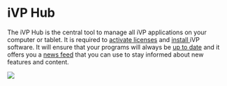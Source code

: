 # iVP Hub

The iVP Hub is the central tool to manage all iVP applications on your computer or tablet. It is required to [activate licenses](application-management/license-activation.md) and [install ](application-management/install-applications.md)iVP software. It will ensure that your programs will always be [up to date](application-management/installation-updates.md) and it offers you a [news feed](ivp-news.md) that you can use to stay informed about new features and content.

![](../../.gitbook/assets/iVP\_launcher\_default.jpg)

